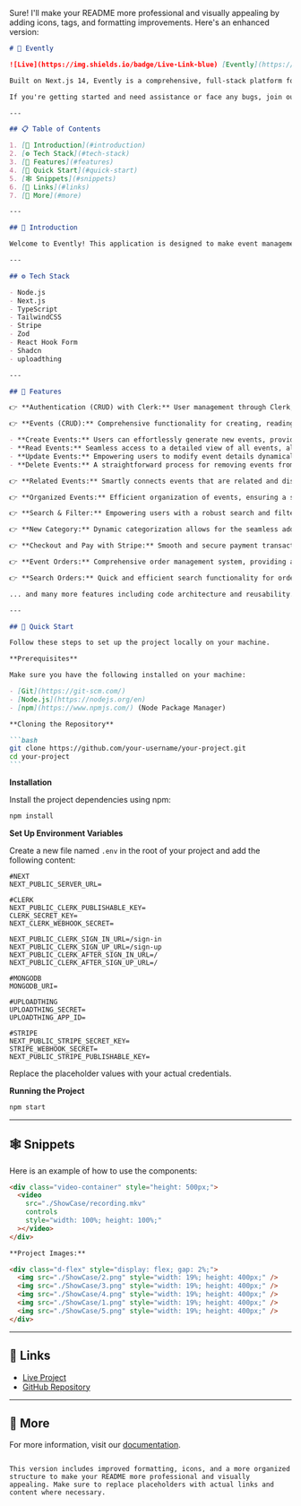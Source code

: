 Sure! I'll make your README more professional and visually appealing by adding icons, tags, and formatting improvements. Here's an enhanced version:

````markdown
# 🌟 Evently

![Live](https://img.shields.io/badge/Live-Link-blue) [Evently](https://evently007.netlify.app/)

Built on Next.js 14, Evently is a comprehensive, full-stack platform for managing events. It serves as a hub, spotlighting diverse events taking place globally. Featuring seamless payment processing through Stripe, you have the capability to purchase tickets for any event or even initiate and manage your own events.

If you're getting started and need assistance or face any bugs, join our active Discord community with over 27k+ members. It's a place where people help each other out.

---

## 📋 Table of Contents

1. [🤖 Introduction](#introduction)
2. [⚙️ Tech Stack](#tech-stack)
3. [🔋 Features](#features)
4. [🤸 Quick Start](#quick-start)
5. [🕸️ Snippets](#snippets)
6. [🔗 Links](#links)
7. [🚀 More](#more)

---

## 🤖 Introduction

Welcome to Evently! This application is designed to make event management simple and efficient. Whether you're looking to organize an event or find exciting events to attend, Evently has got you covered.

---

## ⚙️ Tech Stack

- Node.js
- Next.js
- TypeScript
- TailwindCSS
- Stripe
- Zod
- React Hook Form
- Shadcn
- uploadthing

---

## 🔋 Features

👉 **Authentication (CRUD) with Clerk:** User management through Clerk, ensuring secure and efficient authentication.

👉 **Events (CRUD):** Comprehensive functionality for creating, reading, updating, and deleting events, giving users full control over event management.

- **Create Events:** Users can effortlessly generate new events, providing essential details such as title, date, location, and any additional information.
- **Read Events:** Seamless access to a detailed view of all events, allowing users to explore event specifics, including descriptions, schedules, and related information.
- **Update Events:** Empowering users to modify event details dynamically, ensuring that event information remains accurate and up-to-date.
- **Delete Events:** A straightforward process for removing events from the system, giving administrators the ability to manage and curate the platform effectively.

👉 **Related Events:** Smartly connects events that are related and displaying on the event details page, making it more engaging for users.

👉 **Organized Events:** Efficient organization of events, ensuring a structured and user-friendly display for the audience, i.e., showing events created by the user on the user profile.

👉 **Search & Filter:** Empowering users with a robust search and filter system, enabling them to easily find the events that match their preferences.

👉 **New Category:** Dynamic categorization allows for the seamless addition of new event categories, keeping your platform adaptable.

👉 **Checkout and Pay with Stripe:** Smooth and secure payment transactions using Stripe, enhancing user experience during the checkout process.

👉 **Event Orders:** Comprehensive order management system, providing a clear overview of all event-related transactions.

👉 **Search Orders:** Quick and efficient search functionality for orders, facilitating easy tracking and management.

... and many more features including code architecture and reusability.

---

## 🤸 Quick Start

Follow these steps to set up the project locally on your machine.

**Prerequisites**

Make sure you have the following installed on your machine:

- [Git](https://git-scm.com/)
- [Node.js](https://nodejs.org/en)
- [npm](https://www.npmjs.com/) (Node Package Manager)

**Cloning the Repository**

```bash
git clone https://github.com/your-username/your-project.git
cd your-project
```
````

**Installation**

Install the project dependencies using npm:

```bash
npm install
```

**Set Up Environment Variables**

Create a new file named `.env` in the root of your project and add the following content:

```env
#NEXT
NEXT_PUBLIC_SERVER_URL=

#CLERK
NEXT_PUBLIC_CLERK_PUBLISHABLE_KEY=
CLERK_SECRET_KEY=
NEXT_CLERK_WEBHOOK_SECRET=

NEXT_PUBLIC_CLERK_SIGN_IN_URL=/sign-in
NEXT_PUBLIC_CLERK_SIGN_UP_URL=/sign-up
NEXT_PUBLIC_CLERK_AFTER_SIGN_IN_URL=/
NEXT_PUBLIC_CLERK_AFTER_SIGN_UP_URL=/

#MONGODB
MONGODB_URI=

#UPLOADTHING
UPLOADTHING_SECRET=
UPLOADTHING_APP_ID=

#STRIPE
NEXT_PUBLIC_STRIPE_SECRET_KEY=
STRIPE_WEBHOOK_SECRET=
NEXT_PUBLIC_STRIPE_PUBLISHABLE_KEY=
```

Replace the placeholder values with your actual credentials.

**Running the Project**

```bash
npm start
```

---

## 🕸️ Snippets

Here is an example of how to use the components:

```html
<div class="video-container" style="height: 500px;">
  <video
    src="./ShowCase/recording.mkv"
    controls
    style="width: 100%; height: 100%;"
  ></video>
</div>

**Project Images:**

<div class="d-flex" style="display: flex; gap: 2%;">
  <img src="./ShowCase/2.png" style="width: 19%; height: 400px;" />
  <img src="./ShowCase/3.png" style="width: 19%; height: 400px;" />
  <img src="./ShowCase/4.png" style="width: 19%; height: 400px;" />
  <img src="./ShowCase/1.png" style="width: 19%; height: 400px;" />
  <img src="./ShowCase/5.png" style="width: 19%; height: 400px;" />
</div>
```

---

## 🔗 Links

- [Live Project](https://evently007.netlify.app/)
- [GitHub Repository](https://github.com/your-username/your-project)

---

## 🚀 More

For more information, visit our [documentation](#).

```

This version includes improved formatting, icons, and a more organized structure to make your README more professional and visually appealing. Make sure to replace placeholders with actual links and content where necessary.
```
